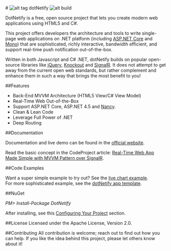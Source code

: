 #&nbsp;![alt tag](http://dotnetify.net/content/images/greendot.png) dotNetify 
![alt build](https://ci.appveyor.com/api/projects/status/github/dsuryd/dotnetify?svg=true)

DotNetify is a free, open source project that lets you create modern web applications using HTML5 and C#. 

This project offers developers the architecture and tools to write single-page web applications on .NET platform (including [ASP.NET Core](https://asp.net/core) and [Mono](http://www.mono-project.com)) that are sophisticated, richly interactive, bandwidth efficient, and support real-time push notification out-of-the-box.

Written in both Javascript and C# .NET, dotNetify builds on popular open-source libraries like 
[jQuery](http://jquery.com), [Knockout](http://knockoutjs.com) and [SignalR](http://asp.net/signalr). It does not attempt to get away from the current open web standards, but rather complement and enhance them in such a way that brings the most benefit to you!

##Features

* Back-End MVVM Architecture (HTML5 View/C# View Model)
* Real-Time Web Out-of-the-Box
* Support ASP.NET Core, ASP.NET 4.5 and [Nancy](https://github.com/dsuryd/dotNetify-Nancy-demo).  
* Clean & Lean Code
* Leverage Full Power of .NET
* Deep Routing

##Documentation

Documentation and live demo can be found in the [official website](http://dotnetify.net).

Read the basic concept in the CodeProject article: [Real-Time Web App Made Simple with MVVM Pattern over SignalR](http://www.codeproject.com/Tips/1063346/Real-Time-Web-App-Made-Simple-with-MVVM-Pattern).

##Code Examples

Want a super simple example to try out?  See the [live chart example](https://github.com/dsuryd/dotNetify-example-livechart).  
For more sophisticated example, see the [dotNetify app template](https://github.com/dsuryd/dotNetify-app-template).

##NuGet

*PM> Install-Package DotNetify*

After installing, see this [Configuring Your Project](http://dotnetify.net/index/Installing) section.

##License
Licensed under the Apache License, Version 2.0.

##Contributing
All contribution is welcome; reach out to find out how you can help.  If you like the idea behind this project, please let others know about it! 
